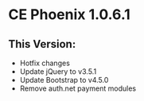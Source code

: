 # CE Phoenix 1.0.6.1
## This Version:
* Hotfix changes
* Update jQuery to v3.5.1
* Update Bootstrap to v4.5.0
* Remove auth.net payment modules